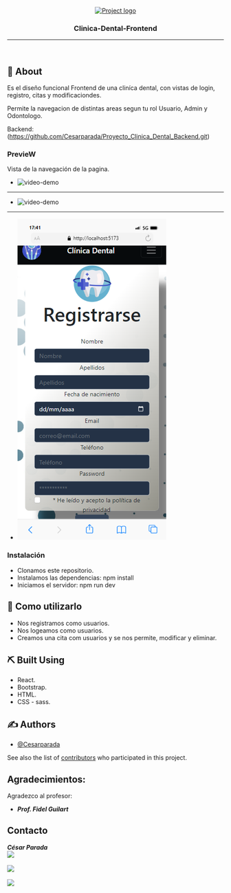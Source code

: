 <p align="center">
  <a href="" rel="noopener">
 <img width=200px height=200px src="https://i.imgur.com/6wj0hh6.jpg" alt="Project logo"></a>
</p>

<h3 align="center">Clinica-Dental-Frontend</h3>

<div align="center">

</div>

---

<p align="center">
    <br> 
</p>

## 🧐 About <a name = "about"></a>

Es el diseño funcional Frontend de una cliníca dental, con vistas de login, registro, citas y modificaciondes.

Permite la navegacion de distintas areas segun tu rol Usuario, Admin y Odontologo.

Backend: (https://github.com/Cesarparada/Proyecto_Clinica_Dental_Backend.git)

### PrevieW

Vista de la navegación de la pagina.

- <img src="_imagenes/mobile_1.gif" alt="video-demo">
---
- <img src="_imagenes/mobile.gif" alt="video-demo">
---
- <img src="_imagenes/mobile.png" alt="img-demo">

### Instalación

- Clonamos este repositorio.
- Instalamos las dependencias: npm install
- Iniciamos el servidor: npm run dev

## 🎈 Como utilizarlo <a name="usage"></a>

- Nos registramos como usuarios.
- Nos logeamos como usuarios.
- Creamos una cita com usuarios y se nos permite, modificar y eliminar.

## ⛏️ Built Using <a name = "built_using"></a>

- React.
- Bootstrap.
- HTML.
- CSS - sass.

## ✍️ Authors <a name = "authors"></a>

- [@Cesarparada](https://github.com/Cesarparada) 

See also the list of [contributors](https://github.com/kylelobo/The-Documentation-Compendium/contributors) who participated in this project.

## Agradecimientos:

Agradezco al profesor:

- **_Prof. Fidel Guilart_**

## Contacto

**_César Parada_**  
<a href="https://github.com/Cesarparada" target="_blank"><img src="https://img.shields.io/badge/github-24292F?style=for-the-badge&logo=github&logoColor=orange" target="_blank"></a>

<a href="mailto:cesard.0925@gmail.com"><img src="https://img.shields.io/badge/Gmail-D14836?style=for-the-badge&logo=gmail&logoColor=white"></a>

<a href="https://www.linkedin.com/in/linkedinUser/" target="_blank"><img src="https://img.shields.io/badge/-LinkedIn-%230077B5?style=for-the-badge&logo=linkedin&logoColor=white" target="_blank"></a>

</p>
